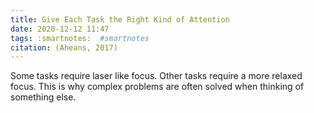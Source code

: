 ```yaml
---
title: Give Each Task the Right Kind of Attention
date: 2020-12-12 11:47
tags: :smartnotes:  #smartnotes 
citation: (Aheans, 2017)
---
```

Some tasks require laser like focus. Other tasks require a more relaxed focus. This is why complex problems are often solved when thinking of something else.
